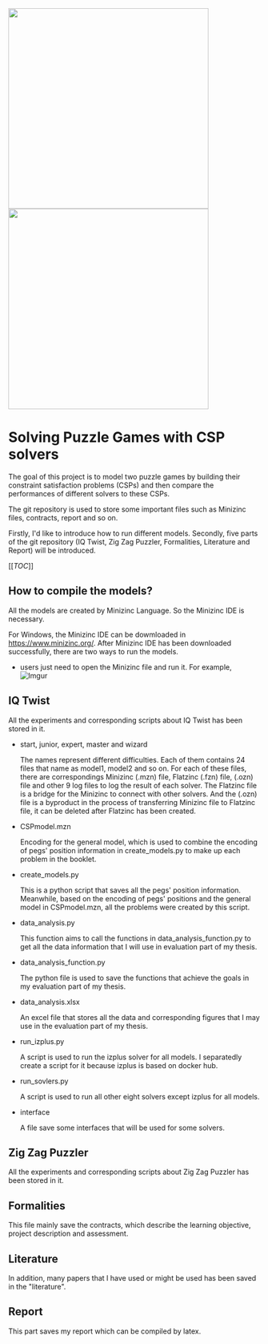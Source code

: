 <img src="https://www.rainbowfun.com.au/assets/full/LL1630.jpg?20191026165205" width="400">
<img src="https://cdn.shopify.com/s/files/1/0075/3523/1012/products/SmartGames-ZigZagPuzzler-3_1024x1024.jpg?v=1595315047" width="400">

# Solving Puzzle Games with CSP solvers
The goal of this project is to model two puzzle games by building their constraint satisfaction problems (CSPs) and then compare the performances of different solvers to these CSPs.

The git repository is used to store some important files such as Minizinc files, contracts, report and so on.

Firstly, I'd like to introduce how to run different models. Secondly, five parts of the git repository (IQ Twist, Zig Zag Puzzler, Formalities, Literature and Report) will be introduced.

[[_TOC_]]

## How to compile the models?

All the models are created by Minizinc Language. So the Minizinc IDE is necessary.

For Windows, the Minizinc IDE can be dowmloaded in https://www.minizinc.org/. After Minizinc IDE has been downloaded successfully, there are two ways to run the models.
* users just need to open the Minizinc file and run it. 
       For example, 
                         ![Imgur](https://i.imgur.com/1jFROET.png)













## IQ Twist
All the experiments and corresponding scripts about IQ Twist has been stored in it.
* start, junior, expert, master and wizard

  The names represent different difficulties. Each of them contains 24 files that name as model1, model2 and so on. 
  For each of these files, there are correspondings Minizinc (.mzn) file, Flatzinc (.fzn) file, (.ozn) file and other 9 log files to log the result of each solver.
  The Flatzinc file is a bridge for the Minizinc to connect with other solvers. And the (.ozn) file is a byproduct in the process of transferring Minizinc file to Flatzinc file, it can be deleted after Flatzinc has been created.
* CSPmodel.mzn

  Encoding for the general model, which is used to combine the encoding of pegs' position information in create_models.py to make up each problem in the booklet.
* create_models.py

  This is a python script that saves all the pegs' position information. 
  Meanwhile, based on the encoding of pegs' positions and the general model in CSPmodel.mzn, all the problems were created by this script.
* data_analysis.py

  This function aims to call the functions in data_analysis_function.py to get all the data information that I will use in evaluation part of my thesis.
* data_analysis_function.py

  The python file is used to save the functions that achieve the goals in my evaluation part of my thesis.
* data_analysis.xlsx

  An excel file that stores all the data and corresponding figures that I may use in the evaluation part of my thesis.
* run_izplus.py

  A script is used to run the izplus solver for all models. I separatedly create a script for it because izplus is based on docker hub.
* run_sovlers.py

  A script is used to run all other eight solvers except izplus for all models. 

* interface 

  A file save some interfaces that will be used for some solvers.
## Zig Zag Puzzler
All the experiments and corresponding scripts about Zig Zag Puzzler has been stored in it.
## Formalities
This file mainly save the contracts, which describe the learning objective, project description and assessment.
## Literature
In addition, many papers that I have used or might be used has been saved in the "literature".
## Report
This part saves my report which can be compiled by latex.

